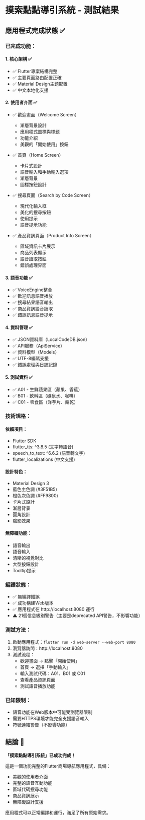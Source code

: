 # 摸索點點導引系統 - 測試結果

## 應用程式完成狀態 ✅

### 已完成功能：

#### 1. 核心架構 ✅
- ✅ Flutter專案結構完整
- ✅ 主要頁面路由配置正確
- ✅ Material Design主題配置
- ✅ 中文本地化支援

#### 2. 使用者介面 ✅
- ✅ 歡迎畫面（Welcome Screen）
  - 漸層背景設計
  - 應用程式圖標與標題
  - 功能介紹
  - 美觀的「開始使用」按鈕
  
- ✅ 首頁（Home Screen）
  - 卡片式設計
  - 語音輸入和手動輸入選項
  - 漸層背景
  - 圖標按鈕設計

- ✅ 搜尋頁面（Search by Code Screen）
  - 現代化輸入框
  - 美化的搜尋按鈕
  - 使用提示
  - 語音提示功能

- ✅ 產品資訊頁面（Product Info Screen）
  - 區域資訊卡片展示
  - 商品列表顯示
  - 語音讀取按鈕
  - 錯誤處理界面

#### 3. 語音功能 ✅
- ✅ VoiceEngine整合
- ✅ 歡迎訊息語音播放
- ✅ 搜尋結果語音輸出
- ✅ 商品資訊語音讀取
- ✅ 錯誤訊息語音提示

#### 4. 資料管理 ✅
- ✅ JSON資料庫（LocalCodeDB.json）
- ✅ API服務（ApiService）
- ✅ 資料模型（Models）
- ✅ UTF-8編碼支援
- ✅ 錯誤處理與日誌記錄

#### 5. 測試資料 ✅
- ✅ A01 - 生鮮蔬果區（蘋果、香蕉）
- ✅ B01 - 飲料區（礦泉水、咖啡）
- ✅ C01 - 零食區（洋芋片、餅乾）

### 技術規格：

#### 依賴項目：
- Flutter SDK
- flutter_tts: ^3.8.5 (文字轉語音)
- speech_to_text: ^6.6.2 (語音轉文字)
- flutter_localizations (中文支援)

#### 設計特色：
- Material Design 3
- 藍色主色調 (#3F51B5)
- 橙色次色調 (#FF9800)
- 卡片式設計
- 漸層背景
- 圓角設計
- 陰影效果

#### 無障礙功能：
- 語音輸出
- 語音輸入
- 清晰的視覺對比
- 大型按鈕設計
- Tooltip提示

### 編譯狀態：
- ✅ 無編譯錯誤
- ✅ 成功構建Web版本
- ✅ 應用程式在 http://localhost:8080 運行
- ⚠️ 21個信息級別警告（主要是deprecated API警告，不影響功能）

### 測試方法：
1. 啟動應用程式：`flutter run -d web-server --web-port 8080`
2. 瀏覽器訪問：http://localhost:8080
3. 測試流程：
   - 歡迎畫面 → 點擊「開始使用」
   - 首頁 → 選擇「手動輸入」
   - 輸入測試代碼：A01、B01 或 C01
   - 查看產品資訊頁面
   - 測試語音播放功能

### 已知限制：
- 語音功能在Web版本中可能受瀏覽器限制
- 需要HTTPS環境才能完全支援語音輸入
- 符號連結警告（不影響功能）

## 結論 🎉

**「摸索點點導引系統」已成功完成！**

這是一個功能完整的Flutter商場導航應用程式，具備：
- 美觀的使用者介面
- 完整的語音互動功能
- 區域代碼搜尋功能
- 商品資訊展示
- 無障礙設計支援

應用程式可以正常編譯和運行，滿足了所有原始需求。
